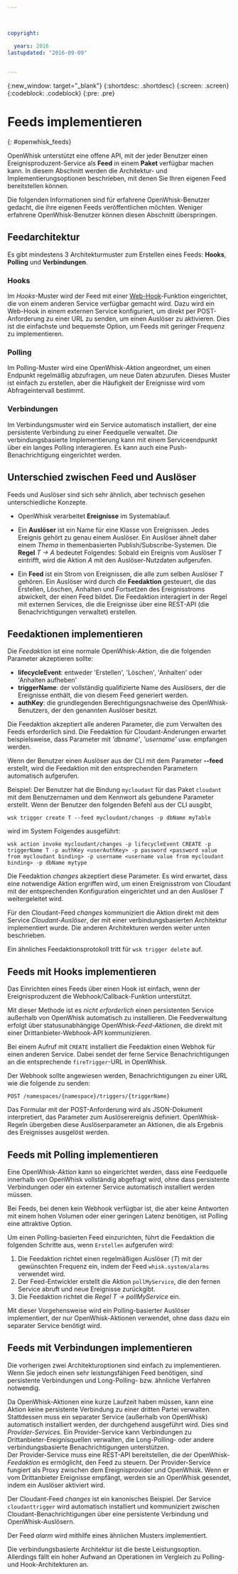 ```yaml
---

 

copyright:

  years: 2016
lastupdated: "2016-09-09"
 

---
```


{:new_window: target="_blank"}
{:shortdesc: .shortdesc}
{:screen: .screen}
{:codeblock: .codeblock}
{:pre: .pre}

# Feeds implementieren
{: #openwhisk_feeds}

OpenWhisk unterstützt eine offene API, mit der jeder Benutzer einen Ereignisproduzent-Service als **Feed** in einem **Paket** verfügbar machen kann.   In diesem Abschnitt werden die Architektur- und Implementierungsoptionen beschrieben, mit denen Sie Ihren eigenen Feed bereitstellen können.

Die folgenden Informationen sind für erfahrene OpenWhisk-Benutzer gedacht, die ihre eigenen Feeds veröffentlichen möchten.  Weniger erfahrene OpenWhisk-Benutzer können diesen Abschnitt überspringen.

## Feedarchitektur

Es gibt mindestens 3 Architekturmuster zum Erstellen eines Feeds: **Hooks**, **Polling** und **Verbindungen**.

### Hooks
Im *Hooks*-Muster wird der Feed mit einer [Web-Hook](https://en.wikipedia.org/wiki/Webhook)-Funktion eingerichtet, die von einem anderen Service verfügbar gemacht wird.   Dazu wird ein Web-Hook in einem externen Service konfiguriert, um direkt per POST-Anforderung zu einer URL zu senden, um einen Auslöser zu aktivieren.  Dies ist die einfachste und bequemste Option, um Feeds mit geringer Frequenz zu implementieren.

### Polling
Im Polling-Muster wird eine OpenWhisk-*Aktion* angeordnet, um einen Endpunkt regelmäßig abzufragen, um neue Daten abzurufen.
Dieses Muster ist einfach zu erstellen, aber die Häufigkeit der Ereignisse wird vom Abfrageintervall bestimmt.

### Verbindungen
Im Verbindungsmuster wird ein Service automatisch installiert, der eine persistente Verbindung zu einer Feedquelle verwaltet.    Die verbindungsbasierte Implementierung kann mit einem Serviceendpunkt über ein langes Polling interagieren. Es kann auch eine Push-Benachrichtigung eingerichtet werden.


## Unterschied zwischen Feed und Auslöser

Feeds und Auslöser sind sich sehr ähnlich, aber technisch gesehen unterschiedliche Konzepte.   

- OpenWhisk verarbeitet **Ereignisse** im Systemablauf.

- Ein **Auslöser** ist ein Name für eine Klasse von Ereignissen.   Jedes Ereignis gehört zu genau einem Auslöser. Ein Auslöser ähnelt daher einem *Thema* in themenbasierten Publish/Subscribe-Systemen.    Die **Regel** *T -> A* bedeutet Folgendes: Sobald ein Ereignis vom Auslöser *T* eintrifft, wird die Aktion *A* mit den Auslöser-Nutzdaten aufgerufen.

- Ein **Feed** ist ein Strom von Ereignissen, die alle zum selben Auslöser *T* gehören. Ein Auslöser wird durch die **Feedaktion** gesteuert, die das Erstellen, Löschen, Anhalten und Fortsetzen des Ereignisstroms abwickelt, der einen Feed bildet.    Die Feedaktion interagiert in der Regel mit externen Services, die die Ereignisse über eine REST-API (die Benachrichtigungen verwaltet) erstellen.

##  Feedaktionen implementieren

Die *Feedaktion* ist eine normale OpenWhisk-*Aktion*, die die folgenden Parameter akzeptieren sollte:
* **lifecycleEvent**: entweder 'Erstellen', 'Löschen', 'Anhalten' oder 'Anhalten aufheben'
* **triggerName**: der vollständig qualifizierte Name des Auslösers, der die Ereignisse enthält, die von diesem Feed generiert werden.
* **authKey**: die grundlegenden Berechtigungsnachweise des OpenWhisk-Benutzers, der den genannten Auslöser besitzt.

Die Feedaktion akzeptiert alle anderen Parameter, die zum Verwalten des Feeds erforderlich sind.  Die Feedaktion für Cloudant-Änderungen erwartet beispielsweise, dass Parameter mit *'dbname'*, *'username'* usw. empfangen werden.

Wenn der Benutzer einen Auslöser aus der CLI mit dem Parameter **--feed** erstellt, wird die Feedaktion mit den entsprechenden Parametern automatisch aufgerufen.

Beispiel: Der Benutzer hat die Bindung `mycloudant` für das Paket `cloudant` mit dem Benutzernamen und dem Kennwort als gebundene Parameter erstellt.  Wenn der Benutzer den folgenden Befehl aus der CLI ausgibt,

`wsk trigger create T --feed mycloudant/changes -p dbName myTable`

wird im System Folgendes ausgeführt:

`wsk action invoke mycloudant/changes -p lifecycleEvent CREATE -p triggerName T -p authKey <userAuthKey> -p password <password value from mycloudant binding> -p username <username value from mycloudant binding> -p dbName mytype`

Die Feedaktion *changes* akzeptiert diese Parameter. Es wird erwartet, dass eine notwendige Aktion ergriffen wird, um einen Ereignisstrom von Cloudant mit der entsprechenden Konfiguration eingerichtet und an den Auslöser *T* weitergeleitet wird.    

Für den Cloudant-Feed *changes* kommuniziert die Aktion direkt mit dem Service *Cloudant-Auslöser*, der mit einer verbindungsbasierten Architektur implementiert wurde.   Die anderen Architekturen werden weiter unten beschrieben.

Ein ähnliches Feedaktionsprotokoll tritt für `wsk trigger delete` auf.    

## Feeds mit Hooks implementieren

Das Einrichten eines Feeds über einen Hook ist einfach, wenn der Ereignisproduzent die Webhook/Callback-Funktion unterstützt.

Mit dieser Methode ist es *nicht erforderlich* einen persistenten Service außerhalb von OpenWhisk automatisch zu installieren.  Die Feedverwaltung erfolgt über statusunabhängige OpenWhisk-*Feed-Aktionen*, die direkt mit einer Drittanbieter-Webhook-API kommunizieren.

Bei einem Aufruf mit `CREATE` installiert die Feedaktion einen Webhok für einen anderen Service. Dabei sendet der ferne Service Benachrichtigungen an die entsprechende `fireTrigger`-URL in OpenWhisk.

Der Webhook sollte angewiesen werden, Benachrichtigungen zu einer URL wie die folgende zu senden:

`POST /namespaces/{namespace}/triggers/{triggerName}`

Das Formular mit der POST-Anforderung wird als JSON-Dokument interpretiert, das Parameter zum Auslöserereignis definiert.
OpenWhisk-Regeln übergeben diese Auslöserparameter an Aktionen, die als Ergebnis des Ereignisses ausgelöst werden.

## Feeds mit Polling implementieren

Eine OpenWhisk-*Aktion* kann so eingerichtet werden, dass eine Feedquelle innerhalb von OpenWhisk vollständig abgefragt wird, ohne dass persistente Verbindungen oder ein externer Service automatisch installiert werden müssen.

Bei Feeds, bei denen kein Webhook verfügbar ist, die aber keine Antworten mit einem hohen Volumen oder einer geringen Latenz benötigen, ist Polling eine attraktive Option.

Um einen Polling-basierten Feed einzurichten, führt die Feedaktion die folgenden Schritte aus, wenn `Erstellen` aufgerufen wird:

1.   Die Feedaktion richtet einen regelmäßigen Auslöser (*T*) mit der gewünschten Frequenz ein, indem der Feed `whisk.system/alarms` verwendet wird.
2.   Der Feed-Entwickler erstellt die Aktion `pollMyService`, die den fernen Service abruft und neue Ereignisse zurückgibt.
3.  Die Feedaktion richtet die *Regel* *T -> pollMyService* ein.

Mit dieser Vorgehensweise wird ein Polling-basierter Auslöser implementiert, der nur OpenWhisk-Aktionen verwendet, ohne dass dazu ein separater Service benötigt wird.

## Feeds mit Verbindungen implementieren

Die vorherigen zwei Architekturoptionen sind einfach zu implementieren. Wenn Sie jedoch einen sehr leistungsfähigen Feed benötigen, sind persistente Verbindungen und Long-Polling- bzw. ähnliche Verfahren notwendig.

Da OpenWhisk-Aktionen eine kurze Laufzeit haben müssen, kann eine Aktion keine persistente Verbindung zu einer dritten Partei verwalten. Stattdessen muss ein separater Service (außerhalb von OpenWhisk) automatisch installiert werden, der durchgehend ausgeführt wird.   Dies sind *Provider-Services*.  Ein Provider-Service kann Verbindungen zu Drittanbieter-Ereignisquellen verwalten, die Long-Polling- oder andere verbindungsbasierte Benachrichtigungen unterstützen.   
Der Provider-Service muss eine REST-API bereitstellen, die der OpenWhisk-*Feedaktion* es ermöglicht, den Feed zu steuern.   Der Provider-Service fungiert als Proxy zwischen dem Ereignisprovider und OpenWhisk. Wenn er vom Drittanbieter Ereignisse empfängt, werden sie an OpenWhisk gesendet, indem ein Auslöser aktiviert wird.

Der Cloudant-Feed *changes* ist ein kanonisches Beispiel. Der Service `cloudanttrigger` wird automatisch installiert und kommuniziert zwischen Cloudant-Benachrichtigungen über eine persistente Verbindung und OpenWhisk-Auslösern.

Der Feed *alarm* wird mithilfe eines ähnlichen Musters implementiert.

Die verbindungsbasierte Architektur ist die beste Leistungsoption. Allerdings fällt ein hoher Aufwand an Operationen im Vergleich zu Polling- und Hook-Architekturen an.   
